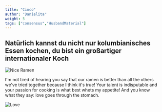 ```yaml
---
title: "Cinco"
author: "Danielita"
weight: 5
tags: ["consensus","HusbandMaterial"]
---
```

## Natürlich kannst du nicht nur kolumbianisches Essen kochen, du bist ein großartiger internationaler Koch
![Nice Ramen](/images/comidas.png)

I'm not tired of hearing you say that our ramen is better than all the others we've tried together because I think it's true! Your talent is indisputable and your passion for cooking is what best whets my appetite! And you know what they say: love goes through the stomach. 

![Love](/images/stomach2.jpg#center)